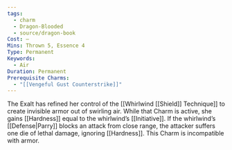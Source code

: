 ```yaml
---
tags:
  - charm
  - Dragon-Blooded
  - source/dragon-book
Cost: —
Mins: Thrown 5, Essence 4
Type: Permanent
Keywords:
  - Air
Duration: Permanent
Prerequisite Charms:
  - "[[Vengeful Gust Counterstrike]]"
---
```

The Exalt has refined her control of the [[Whirlwind [[Shield]] Technique]] to create invisible armor out of swirling air. While that Charm is active, she gains [[Hardness]] equal to the whirlwind’s [[Initiative]]. If the whirlwind’s [[Defense|Parry]] blocks an attack from close range, the attacker suffers one die of lethal damage, ignoring [[Hardness]]. This Charm is incompatible with armor.